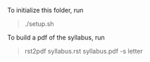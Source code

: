 To initialize this folder, run
> ./setup.sh

To build a pdf of the syllabus, run
> rst2pdf syllabus.rst syllabus.pdf -s letter
